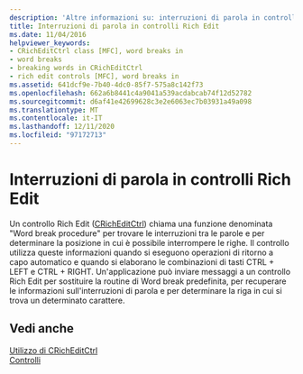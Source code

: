 ```yaml
---
description: 'Altre informazioni su: interruzioni di parola in controlli Rich Edit'
title: Interruzioni di parola in controlli Rich Edit
ms.date: 11/04/2016
helpviewer_keywords:
- CRichEditCtrl class [MFC], word breaks in
- word breaks
- breaking words in CRichEditCtrl
- rich edit controls [MFC], word breaks in
ms.assetid: 641dcf9e-7b40-4dc0-85f7-575a8c142f73
ms.openlocfilehash: 662a6b8441c4a9041a539acdabcab74f12d52782
ms.sourcegitcommit: d6af41e42699628c3e2e6063ec7b03931a49a098
ms.translationtype: MT
ms.contentlocale: it-IT
ms.lasthandoff: 12/11/2020
ms.locfileid: "97172713"
---
```

# <a name="word-breaks-in-rich-edit-controls"></a>Interruzioni di parola in controlli Rich Edit

Un controllo Rich Edit ([CRichEditCtrl](../mfc/reference/cricheditctrl-class.md)) chiama una funzione denominata "Word break procedure" per trovare le interruzioni tra le parole e per determinare la posizione in cui è possibile interrompere le righe. Il controllo utilizza queste informazioni quando si eseguono operazioni di ritorno a capo automatico e quando si elaborano le combinazioni di tasti CTRL + LEFT e CTRL + RIGHT. Un'applicazione può inviare messaggi a un controllo Rich Edit per sostituire la routine di Word break predefinita, per recuperare le informazioni sull'interruzioni di parola e per determinare la riga in cui si trova un determinato carattere.

## <a name="see-also"></a>Vedi anche

[Utilizzo di CRichEditCtrl](../mfc/using-cricheditctrl.md)<br/>
[Controlli](../mfc/controls-mfc.md)
